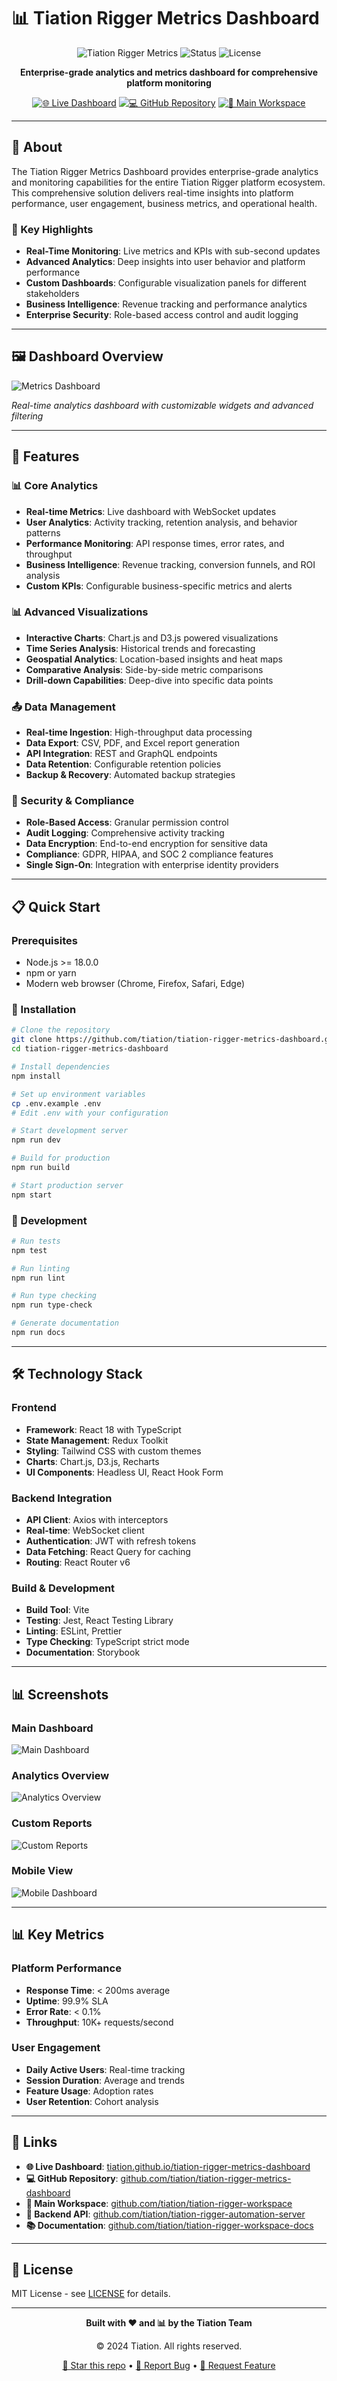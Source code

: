 # 📊 Tiation Rigger Metrics Dashboard

<div align="center">

![Tiation Rigger Metrics](https://img.shields.io/badge/Analytics-Enterprise%20Grade-00FFFF?style=for-the-badge&logo=grafana&logoColor=white)
![Status](https://img.shields.io/badge/Status-Active-00FF00?style=for-the-badge)
![License](https://img.shields.io/badge/License-MIT-blue?style=for-the-badge)

**Enterprise-grade analytics and metrics dashboard for comprehensive platform monitoring**

[![🌐 Live Dashboard](https://img.shields.io/badge/📊%20Dashboard-Live%20Site-00FFFF?style=flat-square)](https://tiation.github.io/tiation-rigger-metrics-dashboard/)
[![💻 GitHub Repository](https://img.shields.io/badge/💻%20GitHub-Repository-181717?style=flat-square&logo=github)](https://github.com/tiation/tiation-rigger-metrics-dashboard)
[![🔧 Main Workspace](https://img.shields.io/badge/🔧%20Main-Workspace-00FFFF?style=flat-square)](https://github.com/tiation/tiation-rigger-workspace)

</div>

---

## 📖 About

The Tiation Rigger Metrics Dashboard provides enterprise-grade analytics and monitoring capabilities for the entire Tiation Rigger platform ecosystem. This comprehensive solution delivers real-time insights into platform performance, user engagement, business metrics, and operational health.

### 🎯 Key Highlights
- **Real-Time Monitoring**: Live metrics and KPIs with sub-second updates
- **Advanced Analytics**: Deep insights into user behavior and platform performance
- **Custom Dashboards**: Configurable visualization panels for different stakeholders
- **Business Intelligence**: Revenue tracking and performance analytics
- **Enterprise Security**: Role-based access control and audit logging

---

## 🖼️ Dashboard Overview

![Metrics Dashboard](./assets/images/metrics-dashboard-overview.png)

*Real-time analytics dashboard with customizable widgets and advanced filtering*

---

## 🚀 Features

### 📊 Core Analytics
- **Real-time Metrics**: Live dashboard with WebSocket updates
- **User Analytics**: Activity tracking, retention analysis, and behavior patterns
- **Performance Monitoring**: API response times, error rates, and throughput
- **Business Intelligence**: Revenue tracking, conversion funnels, and ROI analysis
- **Custom KPIs**: Configurable business-specific metrics and alerts

### 📊 Advanced Visualizations
- **Interactive Charts**: Chart.js and D3.js powered visualizations
- **Time Series Analysis**: Historical trends and forecasting
- **Geospatial Analytics**: Location-based insights and heat maps
- **Comparative Analysis**: Side-by-side metric comparisons
- **Drill-down Capabilities**: Deep-dive into specific data points

### 📤 Data Management
- **Real-time Ingestion**: High-throughput data processing
- **Data Export**: CSV, PDF, and Excel report generation
- **API Integration**: REST and GraphQL endpoints
- **Data Retention**: Configurable retention policies
- **Backup & Recovery**: Automated backup strategies

### 🔐 Security & Compliance
- **Role-Based Access**: Granular permission control
- **Audit Logging**: Comprehensive activity tracking
- **Data Encryption**: End-to-end encryption for sensitive data
- **Compliance**: GDPR, HIPAA, and SOC 2 compliance features
- **Single Sign-On**: Integration with enterprise identity providers

---

## 📋 Quick Start

### Prerequisites
- Node.js >= 18.0.0
- npm or yarn
- Modern web browser (Chrome, Firefox, Safari, Edge)

### 🚀 Installation

```bash
# Clone the repository
git clone https://github.com/tiation/tiation-rigger-metrics-dashboard.git
cd tiation-rigger-metrics-dashboard

# Install dependencies
npm install

# Set up environment variables
cp .env.example .env
# Edit .env with your configuration

# Start development server
npm run dev

# Build for production
npm run build

# Start production server
npm start
```

### 🔧 Development

```bash
# Run tests
npm test

# Run linting
npm run lint

# Run type checking
npm run type-check

# Generate documentation
npm run docs
```

---

## 🛠️ Technology Stack

### Frontend
- **Framework**: React 18 with TypeScript
- **State Management**: Redux Toolkit
- **Styling**: Tailwind CSS with custom themes
- **Charts**: Chart.js, D3.js, Recharts
- **UI Components**: Headless UI, React Hook Form

### Backend Integration
- **API Client**: Axios with interceptors
- **Real-time**: WebSocket client
- **Authentication**: JWT with refresh tokens
- **Data Fetching**: React Query for caching
- **Routing**: React Router v6

### Build & Development
- **Build Tool**: Vite
- **Testing**: Jest, React Testing Library
- **Linting**: ESLint, Prettier
- **Type Checking**: TypeScript strict mode
- **Documentation**: Storybook

---

## 📊 Screenshots

### Main Dashboard
![Main Dashboard](./assets/images/main-dashboard.png)

### Analytics Overview
![Analytics Overview](./assets/images/analytics-overview.png)

### Custom Reports
![Custom Reports](./assets/images/custom-reports.png)

### Mobile View
![Mobile Dashboard](./assets/images/mobile-dashboard.png)

---

## 📊 Key Metrics

### Platform Performance
- **Response Time**: < 200ms average
- **Uptime**: 99.9% SLA
- **Error Rate**: < 0.1%
- **Throughput**: 10K+ requests/second

### User Engagement
- **Daily Active Users**: Real-time tracking
- **Session Duration**: Average and trends
- **Feature Usage**: Adoption rates
- **User Retention**: Cohort analysis

---

## 🔗 Links

- **🌐 Live Dashboard**: [tiation.github.io/tiation-rigger-metrics-dashboard](https://tiation.github.io/tiation-rigger-metrics-dashboard/)
- **💻 GitHub Repository**: [github.com/tiation/tiation-rigger-metrics-dashboard](https://github.com/tiation/tiation-rigger-metrics-dashboard)
- **🔧 Main Workspace**: [github.com/tiation/tiation-rigger-workspace](https://github.com/tiation/tiation-rigger-workspace)
- **🔌 Backend API**: [github.com/tiation/tiation-rigger-automation-server](https://github.com/tiation/tiation-rigger-automation-server)
- **📚 Documentation**: [github.com/tiation/tiation-rigger-workspace-docs](https://github.com/tiation/tiation-rigger-workspace-docs)

---

## 📄 License

MIT License - see [LICENSE](LICENSE) for details.

---

<div align="center">
  <p><strong>Built with ❤️ and 📊 by the Tiation Team</strong></p>
  <p>© 2024 Tiation. All rights reserved.</p>
  
  <a href="https://github.com/tiation/tiation-rigger-metrics-dashboard">🌟 Star this repo</a> •
  <a href="https://github.com/tiation/tiation-rigger-metrics-dashboard/issues">🐛 Report Bug</a> •
  <a href="https://github.com/tiation/tiation-rigger-metrics-dashboard/pulls">🔧 Request Feature</a>
</div>
